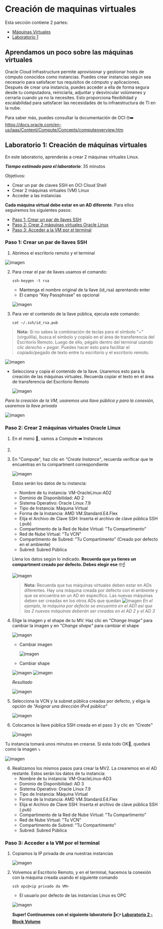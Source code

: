 # Creación de maquinas virtuales

Esta sección contiene 2 partes:
- [Máquinas Virtuales](#aprendamos-un-poco-sobre-las-máquinas-virtuales)
- [Laboratorio 1](#laboratorio-1-creación-de-máquinas-virtuales)

## Aprendamos un poco sobre las máquinas virtuales 

Oracle Cloud Infrastructure permite aprovisionar y gestionar hosts de cómputo conocidos como instancias. Puedes crear instancias según sea necesario para satisfacer tus requisitos de cómputo y aplicaciones. Después de crear una instancia, puedes acceder a ella de forma segura desde tu computadora, reiniciarla, adjuntar y desvincular volúmenes y cerrarla cuando ya no la necesites. Esto proporciona flexibilidad y escalabilidad para satisfacer las necesidades de tu infraestructura de TI en la nube.

Para saber más, puedes consultar la documentación de OCI 🤓➡️ https://docs.oracle.com/en-us/iaas/Content/Compute/Concepts/computeoverview.htm

## Laboratorio 1: Creación de máquinas virtuales

En este laboratorio, aprenderás a crear 2 máquinas virtuales Linux.

_**Tiempo estimado para el laboratorio**_: 35 minutos

Objetivos:
- Crear un par de claves SSH en OCI Cloud Shell
- Crear 2 máquinas virtuales (VM) Linux
- Acceder a las instancias

**Cada máquina virtual debe estar en un AD diferente**. Para ellos seguiremos los siguientes pasos:
- [Paso 1: Crear un par de llaves SSH](#paso-1-crear-un-par-de-llaves-ssh)
- [Paso 2: Crear 2 máquinas virtuales Oracle Linux](#paso-2-crear-2-máquinas-virtuales-oracle-linux)
- [Paso 3: Acceder a la VM por el terminal](#paso-3-acceder-a-la-vm-por-el-terminal)

### Paso 1: Crear un par de llaves SSH

1. Abrimos el escritorio remoto y el terminal 

  ![imagen](../PrimerosPasos/imagenes/paso23.png)

2. Para crear el par de llaves usamos el comando:

   ```
   ssh-keygen -t rsa
   ```
   - Mantenga el nombre original de la llave (id_rsa) aprentando enter
   - El campo "Key Passphrase" es opcional

   ![imagen](../Lab1-MaquinasVirtuales/imagenes/lab3-1.png)

3. Para ver el contenido de la llave pública, ejecuta este comando:
   
   ```
   cat ~/.ssh/id_rsa.pub
   ```
  > **Nota:** Si no sabes la combinación de teclas para el símbolo "~" (virgulilla), busca el símbolo y copialo en el área de transferencia del Escritorio Remoto. Luego de ello, pégalo dentro del terminal usando _clic derecho + pegar_. Puedes hacer esto para facilitar el copiado/pegado de texto entre tu escritorio y el escritorio remoto.

   ![imagen](../Lab1-MaquinasVirtuales/imagenes/lab3-3.png)

  * Selecciona y copia el contenido de la llave. Usaremos esto para la creación de las máquinas virtuales. Recuerda copiar el texto en el área de transferencia del Escritorio Remoto
    
    ![imagen](../Lab1-MaquinasVirtuales/imagenes/lab3-2.png)

  _Para la creación de la VM, usaremos una llave pública y para la conexión, usaremos la llave privada_

   ![imagen](../Lab1-MaquinasVirtuales/imagenes/lab3-4.png)
     
### Paso 2: Crear 2 máquinas virtuales Oracle Linux

1. En el menú 🍔, vamos a Compute ➡️ Instances
2. 
   
3. En "Compute", haz clic en _"Create Instance"_, recuerda verificar que te encuentras en tu compartment correspondiente
   
   ![imagen](../Lab1-MaquinasVirtuales/imagenes/lab3-5.png)

    Estos serán los datos de tu instancia:
    * Nombre de tu instancia: VM-OracleLinux-AD2
    * Dominio de Disponibilidad: AD 2
    * Sistema Operativo: Oracle Linux 7.9
    * Tipo de Instancia: Máquina Virtual
    * Forma de la Instancia: AMD VM.Standard.E4.Flex
    * Elija el Archivo de Clave SSH: Inserta el archivo de clave pública SSH (.pub)
    * Compartimento de la Red de Nube Virtual: "Tu Compartimento"
    * Red de Nube Virtual: "Tu VCN"
    * Compartimento de Subred: "Tu Compartimento" (Creado por defecto en el ambiente)
    * Subred: Subred Pública

     Llena los datos según lo indicado. **Recuerda que ya tienes un compartment creado por defecto. Debes elegir ese** 🤓☝️
   
      ![imagen](../Lab1-MaquinasVirtuales/imagenes/lab3-7.png)
  
      > **Nota:** Recuerda que tus máquinas virtuales deben estar en ADs diferentes. Hay una máquina creada por defecto con el ambiente y que se encuentra en un AD en específico. Las nuevas máquinas deben ser creadas en los otros ADs que quedan
      ![imagen](../Lab1-MaquinasVirtuales/imagenes/lab3-6.png)
      > _En el ejemplo, la máquina por defecto se encuentra en el AD1 así que las 2 nuevas máquinas deberán ser creadas en el AD 2 y el AD 3_

4. Elige la imagen y el shape de tu MV. Haz clic en _"Change Image"_ para cambiar la imagen y en _"Change shape"_ para cambiar el shape

   ![imagen](../Lab1-MaquinasVirtuales/imagenes/lab3-8.png)

   - Cambiar imagen
     
     ![imagen](../Lab1-MaquinasVirtuales/imagenes/lab3-9.png)

    - Cambiar shape

     ![imagen](../Lab1-MaquinasVirtuales/imagenes/lab3-10.png)
     ![imagen](../Lab1-MaquinasVirtuales/imagenes/lab3-11.png)

   _Resultado_

    ![imagen](../Lab1-MaquinasVirtuales/imagenes/lab3-12.png)

5. Selecciona la VCN y la subnet pública creadas por defecto, y eliga la opción de _"Asignar una dirección IPv4 pública"_

   ![imagen](../Lab1-MaquinasVirtuales/imagenes/lab3-13.png)

6. Colocamos la llave pública SSH creada en el paso 3 y clic en _"Create"_

   ![imagen](../Lab1-MaquinasVirtuales/imagenes/lab3-14.png)

  Tu instancia tomará unos minutos en crearse. Si esta todo OK🤞, quedará como la imagen ⤵️
  
  ![imagen](../Lab1-MaquinasVirtuales/imagenes/lab3-15.png)

6. Realizamos los mismos pasos para crear la MV2. La crearemos en el AD restante.
   Estos serán los datos de tu instancia:
    * Nombre de tu instancia: VM-OracleLinux-AD3
    * Dominio de Disponibilidad: AD 3
    * Sistema Operativo: Oracle Linux 7.9
    * Tipo de Instancia: Máquina Virtual
    * Forma de la Instancia: AMD VM.Standard.E4.Flex
    * Elija el Archivo de Clave SSH: Inserta el archivo de clave pública SSH (.pub)
    * Compartimento de la Red de Nube Virtual: "Tu Compartimento"
    * Red de Nube Virtual: "Tu VCN"
    * Compartimento de Subred: "Tu Compartimento"
    * Subred: Subred Pública

  ### Paso 3: Acceder a la VM por el terminal

  1. Copiamos la IP privada de una nuestras instancias
     
     ![imagen](../Lab1-MaquinasVirtuales/imagenes/lab3-18.png)

  2. Volvemos al Escritorio Remoto, y en el terminal, hacemos la conexión con la máquina creada usando el siguiente comando

     ```
     ssh opc@<ip privado da VM>
     ```

     * El usuario por defecto de las instancias Linux es OPC

     ![imagen](../Lab1-MaquinasVirtuales/imagenes/lab3-17.png)

     **Super! Continuemos con el siguiente laboratorio 🤩👉 [Laboratorio 2 - Block Volume](https://github.com/FeNRiSiTo/oci-QuickLab/blob/main/Lab2-LoadBalancer/Readme.md)**
   
   
